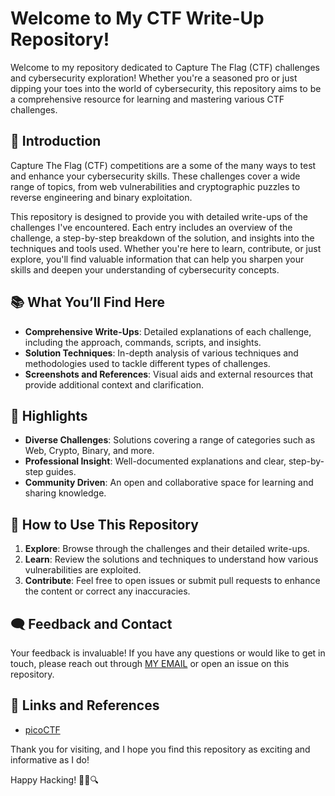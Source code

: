 # Welcome to My CTF Write-Up Repository!

Welcome to my repository dedicated to Capture The Flag (CTF) challenges and
cybersecurity exploration! Whether you're a seasoned pro or just dipping your
toes into the world of cybersecurity, this repository aims to be a comprehensive
resource for learning and mastering various CTF challenges.

## 🚀 Introduction

Capture The Flag (CTF) competitions are a some of the many ways to test and
enhance your cybersecurity skills. These challenges cover a wide range of
topics, from web vulnerabilities and cryptographic puzzles to reverse
engineering and binary exploitation.

This repository is designed to provide you with detailed write-ups of the
challenges I've encountered. Each entry includes an overview of the challenge, a
step-by-step breakdown of the solution, and insights into the techniques and
tools used. Whether you're here to learn, contribute, or just explore, you'll
find valuable information that can help you sharpen your skills and deepen your
understanding of cybersecurity concepts.

## 📚 What You’ll Find Here

- **Comprehensive Write-Ups**: Detailed explanations of each challenge,
  including the approach, commands, scripts, and insights.
- **Solution Techniques**: In-depth analysis of various techniques and
  methodologies used to tackle different types of challenges.
- **Screenshots and References**: Visual aids and external resources that
  provide additional context and clarification.

## 🌟 Highlights

- **Diverse Challenges**: Solutions covering a range of categories such as Web,
  Crypto, Binary, and more.
- **Professional Insight**: Well-documented explanations and clear, step-by-step
  guides.
- **Community Driven**: An open and collaborative space for learning and sharing
  knowledge.

## 📑 How to Use This Repository

1. **Explore**: Browse through the challenges and their detailed write-ups.
2. **Learn**: Review the solutions and techniques to understand how various
   vulnerabilities are exploited.
3. **Contribute**: Feel free to open issues or submit pull requests to enhance
   the content or correct any inaccuracies.

## 🗨️ Feedback and Contact

Your feedback is invaluable! If you have any questions or would like to get in
touch, please reach out through [MY EMAIL](mailto:youssefserghaoui@yahoo.com) or
open an issue on this repository.

## 🔗 Links and References

- [picoCTF](https://play.picoctf.org/)

Thank you for visiting, and I hope you find this repository as exciting and
informative as I do!

Happy Hacking! 🕵️‍♂️🔍
